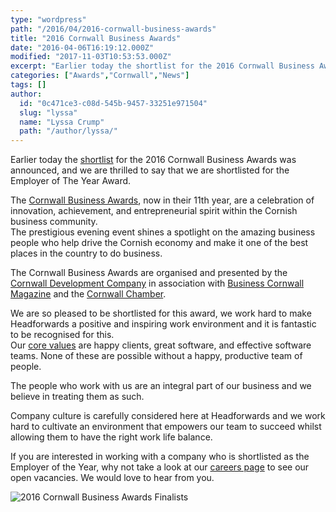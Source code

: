 ```yaml
---
type: "wordpress"
path: "/2016/04/2016-cornwall-business-awards"
title: "2016 Cornwall Business Awards"
date: "2016-04-06T16:19:12.000Z"
modified: "2017-11-03T10:53:53.000Z"
excerpt: "Earlier today the shortlist for the 2016 Cornwall Business Awards was announced, and we are thrilled to say that we are shortlisted for the Employer of The Year Award. The Cornwall Business Awards, now in their 11th year, are a celebration of innovation, achievement, and entrepreneurial spirit within the Cornish business community. The prestigious evening event …"
categories: ["Awards","Cornwall","News"]
tags: []
author:
  id: "0c471ce3-c08d-545b-9457-33251e971504"
  slug: "lyssa"
  name: "Lyssa Crump"
  path: "/author/lyssa/"
---
```

Earlier today the [shortlist](https://www.businesscornwall.co.uk/news-by-industry/awards/2016/04/cornwall-business-awards-finalists-2/) for the 2016 Cornwall Business Awards was announced, and we are thrilled to say that we are shortlisted for the Employer of The Year Award.

The [Cornwall Business Awards](http://www.cornwallbusinessawards.co.uk/), now in their 11th year, are a celebration of innovation, achievement, and entrepreneurial spirit within the Cornish business community.  
The prestigious evening event shines a spotlight on the amazing business people who help drive the Cornish economy and make it one of the best places in the country to do business.

The Cornwall Business Awards are organised and presented by the [Cornwall Development Company](http://www.cornwalldevelopmentcompany.co.uk/) in association with [Business Cornwall Magazine](https://www.businesscornwall.co.uk) and the [Cornwall Chamber](http://www.cornwallchamber.co.uk/).

We are so pleased to be shortlisted for this award, we work hard to make Headforwards a positive and inspiring work environment and it is fantastic to be recognised for this.  
Our [core values](https://www.headforwards.com/our-values/) are happy clients, great software, and effective software teams. None of these are possible without a happy, productive team of people.

The people who work with us are an integral part of our business and we believe in treating them as such.

Company culture is carefully considered here at Headforwards and we work hard to cultivate an environment that empowers our team to succeed whilst allowing them to have the right work life balance.

If you are interested in working with a company who is shortlisted as the Employer of the Year, why not take a look at our [careers page](https://www.headforwards.com/careers/) to see our open vacancies. We would love to hear from you.


<section class="gallery">


![2016 Cornwall Business Awards Finalists ](/wp-content/uploads/2016/04/Headforwards-team-pool-innovation-centre.jpg)

</section>

